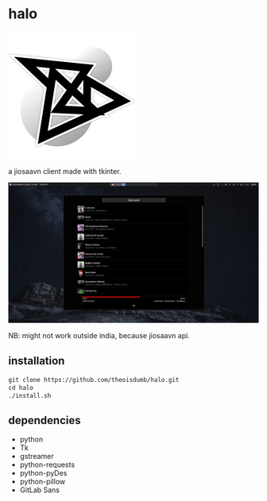 # halo

<img src="halo.png">

a jiosaavn client made with tkinter.

![halo](halo.webp)

NB: might not work outside india, because jiosaavn api.

## installation

```
git clone https://github.com/theoisdumb/halo.git
cd halo
./install.sh
```

## dependencies

- python
- Tk
- gstreamer
- python-requests
- python-pyDes
- python-pillow
- GitLab Sans
